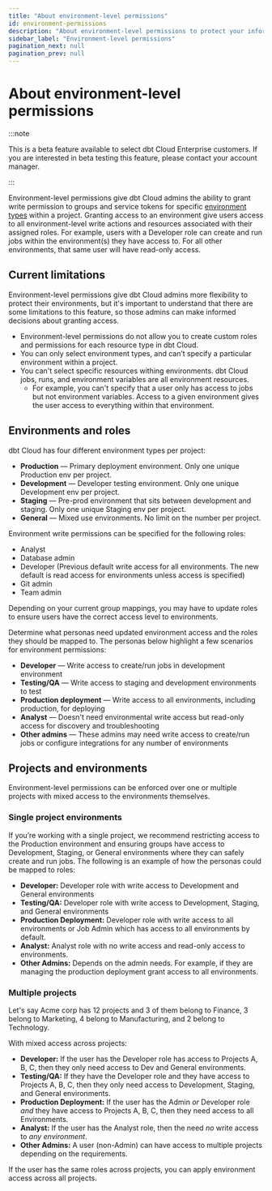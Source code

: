```yaml
---
title: "About environment-level permissions"
id: environment-permissions
description: "About environment-level permissions to protect your information"
sidebar_label: "Environment-level permissions"
pagination_next: null
pagination_prev: null
---
```


# About environment-level permissions <Lifecycle status='beta' />

:::note

This is a beta feature available to select dbt Cloud Enterprise customers. If you are interested in beta testing this feature, please contact your account manager.

:::

Environment-level permissions give dbt Cloud admins the ability to grant write permission to groups and service tokens for specific [environment types](/docs/dbt-cloud-environments) within a project. Granting access to an environment give users access to all environment-level write actions and resources associated with their assigned roles. For example, users with a Developer role can create and run jobs within the environment(s) they have access to. For all other environments, that same user will have read-only access. 

## Current limitations

Environment-level permissions give dbt Cloud admins more flexibility to protect their environments, but it's important to understand that there are some limitations to this feature, so those admins can make informed decisions about granting access.

- Environment-level permissions do not allow you to create custom roles and permissions for each resource type in dbt Cloud.
- You can only select environment types, and can’t specify a particular environment within a project.
- You can't select specific resources withing environments. dbt Cloud jobs, runs, and environment variables are all environment resources.
    - For example, you can't specify that a user only has access to jobs but not environment variables. Access to a given environment gives the user access to everything within that environment.

## Environments and roles

dbt Cloud has four different environment types per project: 

- **Production** &mdash; Primary deployment environment. Only one unique Production env per project.
- **Development** &mdash; Developer testing environment. Only one unique Development env per project.
- **Staging** &mdash; Pre-prod environment that sits between development and staging. Only one unique Staging env per project.
- **General** &mdash; Mixed use environments. No limit on the number per project. 

Environment write permissions can be specified for the following roles:

- Analyst
- Database admin
- Developer (Previous default write access for all environments. The new default is read access for environments unless access is specified)
- Git admin
- Team admin

Depending on your current group mappings, you may have to update roles to ensure users have the correct access level to environments. 

Determine what personas need updated environment access and the roles they should be mapped to. The personas below highlight a few scenarios for environment permissions: 

- **Developer** &mdash; Write access to create/run jobs in development environment
- **Testing/QA** &mdash; Write access to staging and development environments to test
- **Production deployment** &mdash; Write access to all environments, including production, for deploying
- **Analyst** &mdash; Doesn't need environmental write access but read-only access for discovery and troubleshooting
- **Other admins** &mdash; These admins may need write access to create/run jobs or configure integrations for any number of environments

## Projects and environments

Environment-level permissions can be enforced over one or multiple projects with mixed access to the environments themselves.

### Single project environments

If you’re working with a single project, we recommend restricting access to the Production environment and ensuring groups have access to Development, Staging, or General environments where they can safely create and run jobs. The following is an example of how the personas could be mapped to roles:

- **Developer:** Developer role with write access to Development and General environments
- **Testing/QA:** Developer role with write access to Development, Staging, and General environments
- **Production Deployment:** Developer role with write access to all environments or Job Admin which has access to all environments by default.
- **Analyst:** Analyst role with no write access and read-only access to environments.
- **Other Admins:** Depends on the admin needs. For example, if they are managing the production deployment grant access to all environments.

### Multiple projects

Let's say Acme corp has 12 projects and 3 of them belong to Finance, 3 belong to Marketing, 4 belong to Manufacturing, and 2 belong to Technology. 

With mixed access across projects:

- **Developer:** If the user has the Developer role has access to Projects A, B, C, then they only need access to Dev and General environments.
- **Testing/QA:** If they have the Developer role and they have access to Projects A, B, C, then they only need access to Development, Staging, and General environments.
- **Production Deployment:** If the user has the Admin _or_ Developer role _and_ they have access to Projects A, B, C, then they need access to all Environments.
- **Analyst:** If the user has the Analyst role, then the need _no_ write access to _any environment_.
- **Other Admins:** A user (non-Admin) can have access to multiple projects depending on the requirements.

If the user has the same roles across projects, you can apply environment access across all projects.
